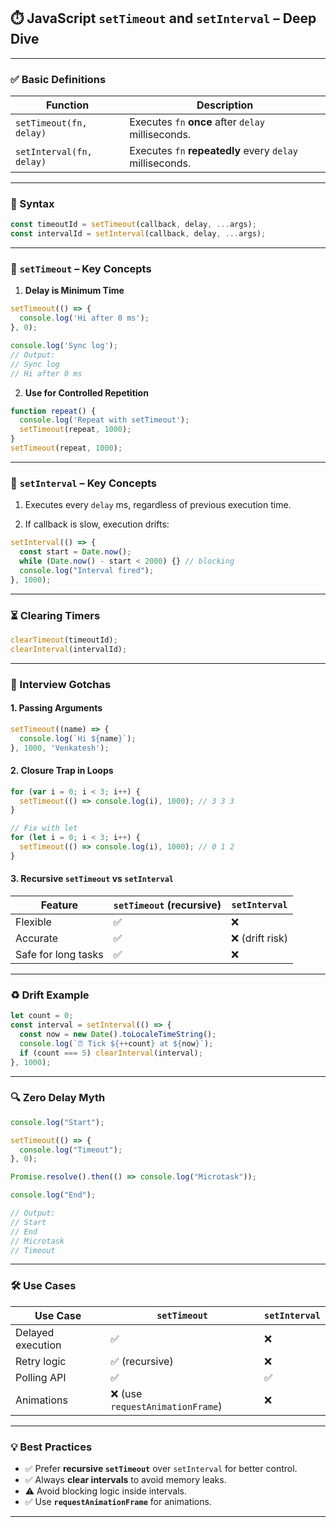 ## ⏱️ JavaScript `setTimeout` and `setInterval` – Deep Dive

---

### ✅ Basic Definitions

| Function                 | Description                                              |
| ------------------------ | -------------------------------------------------------- |
| `setTimeout(fn, delay)`  | Executes `fn` **once** after `delay` milliseconds.       |
| `setInterval(fn, delay)` | Executes `fn` **repeatedly** every `delay` milliseconds. |

---

### 📌 Syntax

```js
const timeoutId = setTimeout(callback, delay, ...args);
const intervalId = setInterval(callback, delay, ...args);
```

---

### 🧠 `setTimeout` – Key Concepts

1. **Delay is Minimum Time**

```js
setTimeout(() => {
  console.log('Hi after 0 ms');
}, 0);

console.log('Sync log');
// Output:
// Sync log
// Hi after 0 ms
```

2. **Use for Controlled Repetition**

```js
function repeat() {
  console.log('Repeat with setTimeout');
  setTimeout(repeat, 1000);
}
setTimeout(repeat, 1000);
```

---

### 🧠 `setInterval` – Key Concepts

1. Executes every `delay` ms, regardless of previous execution time.

2. If callback is slow, execution drifts:

```js
setInterval(() => {
  const start = Date.now();
  while (Date.now() - start < 2000) {} // blocking
  console.log("Interval fired");
}, 1000);
```

---

### ⏳ Clearing Timers

```js
clearTimeout(timeoutId);
clearInterval(intervalId);
```

---

### 🧪 Interview Gotchas

#### 1. Passing Arguments

```js
setTimeout((name) => {
  console.log(`Hi ${name}`);
}, 1000, 'Venkatesh');
```

#### 2. Closure Trap in Loops

```js
for (var i = 0; i < 3; i++) {
  setTimeout(() => console.log(i), 1000); // 3 3 3
}

// Fix with let
for (let i = 0; i < 3; i++) {
  setTimeout(() => console.log(i), 1000); // 0 1 2
}
```

#### 3. Recursive `setTimeout` vs `setInterval`

| Feature             | `setTimeout` (recursive) | `setInterval`  |
| ------------------- | ------------------------ | -------------- |
| Flexible            | ✅                        | ❌              |
| Accurate            | ✅                        | ❌ (drift risk) |
| Safe for long tasks | ✅                        | ❌              |

---

### ♻️ Drift Example

```js
let count = 0;
const interval = setInterval(() => {
  const now = new Date().toLocaleTimeString();
  console.log(`⏰ Tick ${++count} at ${now}`);
  if (count === 5) clearInterval(interval);
}, 1000);
```

---

### 🔍 Zero Delay Myth

```js
console.log("Start");

setTimeout(() => {
  console.log("Timeout");
}, 0);

Promise.resolve().then(() => console.log("Microtask"));

console.log("End");

// Output:
// Start
// End
// Microtask
// Timeout
```

---

### 🛠️ Use Cases

| Use Case          | `setTimeout`                    | `setInterval` |
| ----------------- | ------------------------------- | ------------- |
| Delayed execution | ✅                               | ❌             |
| Retry logic       | ✅ (recursive)                   | ❌             |
| Polling API       | ✅                               | ✅             |
| Animations        | ❌ (use `requestAnimationFrame`) | ❌             |

---

### 💡 Best Practices

* ✅ Prefer **recursive `setTimeout`** over `setInterval` for better control.
* ✅ Always **clear intervals** to avoid memory leaks.
* ⚠️ Avoid blocking logic inside intervals.
* ✅ Use **`requestAnimationFrame`** for animations.

---
